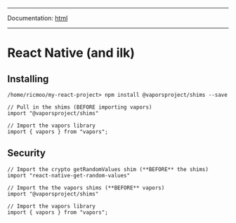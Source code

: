 -----

Documentation: [html](https://docs.vapors.io/)

-----

React Native (and ilk)
======================

Installing
----------

```
/home/ricmoo/my-react-project> npm install @vaporsproject/shims --save
```

```
// Pull in the shims (BEFORE importing vapors)
import "@vaporsproject/shims"

// Import the vapors library
import { vapors } from "vapors";
```

Security
--------

```
// Import the crypto getRandomValues shim (**BEFORE** the shims)
import "react-native-get-random-values"

// Import the the vapors shims (**BEFORE** vapors)
import "@vaporsproject/shims"

// Import the vapors library
import { vapors } from "vapors";
```

